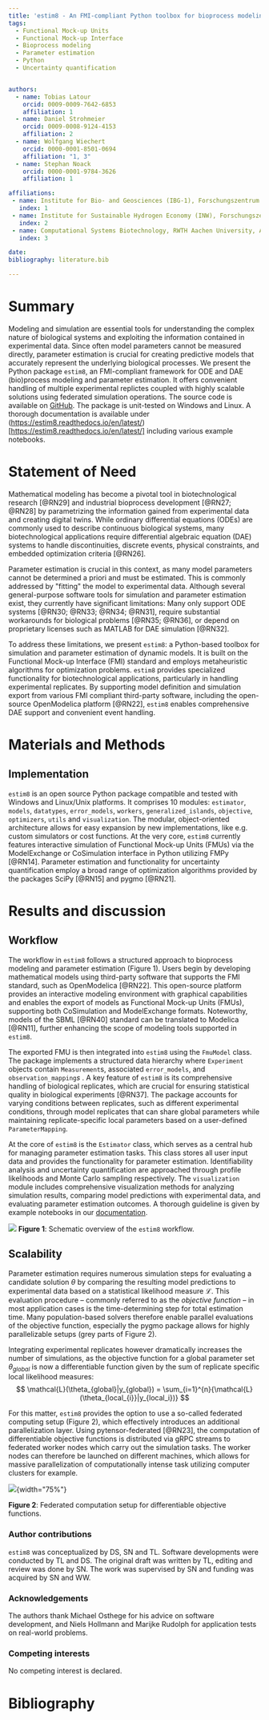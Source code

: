```yaml
---
title: 'estim8 - An FMI-compliant Python toolbox for bioprocess modeling and parameter estimation'
tags:
  - Functional Mock-up Units
  - Functional Mock-up Interface
  - Bioprocess modeling
  - Parameter estimation
  - Python
  - Uncertainty quantification


authors:
  - name: Tobias Latour
    orcid: 0009-0009-7642-6853
    affiliation: 1
  - name: Daniel Strohmeier
    orcid: 0009-0008-9124-4153
    affiliation: 2
  - name: Wolfgang Wiechert
    orcid: 0000-0001-8501-0694
    affiliation: "1, 3"
  - name: Stephan Noack
    orcid: 0000-0001-9784-3626
    affiliation: 1

affiliations:
 - name: Institute for Bio- and Geosciences (IBG-1), Forschungszentrum Jülich GmbH, Jülich, Germany
   index: 1
 - name: Institute for Sustainable Hydrogen Economy (INW), Forschungszentrum Jülich GmbH, Jülich, Germany
   index: 2
 - name: Computational Systems Biotechnology, RWTH Aachen University, Aachen, Germany
   index: 3

date:
bibliography: literature.bib

---
```


# Summary
Modeling and simulation are essential tools for understanding the complex nature of biological systems and exploiting the information contained in experimental data. Since often model parameters cannot be measured directly, parameter estimation is crucial for creating predictive models that accurately represent the underlying biological processes. We present the Python package $\texttt{estim8}$, an FMI-compliant framework for ODE and DAE (bio)process modeling and parameter estimation. It offers convenient handling of multiple experimental replictes coupled with highly scalable solutions using federated simulation operations. The source code is available on [GitHub](https://github.com/JuBiotech/estim8). The package is unit-tested on Windows and Linux. A thorough documentation is available under (https://estim8.readthedocs.io/en/latest/)[https://estim8.readthedocs.io/en/latest/] including various example notebooks.

# Statement of Need
Mathematical modeling has become a pivotal tool in biotechnological research [@RN29] and industrial bioprocess development [@RN27; @RN28] by parametrizing the information gained from experimental data and creating digital twins. While ordinary differential equations (ODEs) are commonly used to describe continuous biological systems, many biotechnological applications require differential algebraic equation (DAE) systems to handle discontinuities, discrete events, physical constraints, and embedded optimization criteria [@RN26].

Parameter estimation is crucial in this context, as many model parameters cannot be determined a priori and must be estimated. This is commonly addressed by "fitting" the model to experimental data. Although several general-purpose software tools for simulation and parameter estimation exist, they currently have significant limitations: Many only support ODE systems [@RN30; @RN33; @RN34; @RN31], require substantial workarounds for biological problems [@RN35; @RN36], or depend on proprietary licenses such as MATLAB for DAE simulation [@RN32].

To address these limitations, we present $\texttt{estim8}$: a Python-based toolbox for simulation and parameter estimation of dynamic models. It is built on the Functional Mock-up Interface (FMI) standard and employs metaheuristic algorithms for optimization problems. $\texttt{estim8}$ provides specialized functionality for biotechnological applications, particularly in handling experimental replicates. By supporting model definition and simulation export from various FMI compliant third-party software, including the open-source OpenModelica platform [@RN22], $\texttt{estim8}$ enables comprehensive DAE support and convenient event handling.


# Materials and Methods

## Implementation
$\texttt{estim8}$ is an open source Python package compatible and tested with Windows and Linux/Unix platforms. It comprises 10 modules: `estimator`, `models`, `datatypes`, `error_models`, `workers`, `generalized_islands`, `objective`, `optimizers`, `utils` and `visualization`. The modular, object-oriented architecture allows for easy expansion by new implementations, like e.g. custom simulators or cost functions. At the very core, $\texttt{estim8}$ currently features interactive simulation of Functional Mock-up Units (FMUs) via the ModelExchange or CoSimulation interface in Python utilizing FMPy [@RN14]. Parameter estimation and functionality for uncertainty quantification employ a broad range of optimization algorithms provided by the packages SciPy [@RN15] and pygmo [@RN21].

# Results and discussion
## Workflow
The workflow in $\texttt{estim8}$ follows a structured approach to bioprocess modeling and parameter estimation (Figure 1). Users begin by developing mathematical models using third-party software that supports the FMI standard, such as OpenModelica [@RN22]. This open-source platform provides an interactive modeling environment with graphical capabilities and enables the export of models as Functional Mock-up Units (FMUs), supporting both CoSimulation and ModelExchange formats. Noteworthy, models of the SBML [@RN40] standard can be translated to Modelica [@RN11], further enhancing the scope of modeling tools supported in $\texttt{estim8}$.

The exported FMU is then integrated into $\texttt{estim8}$ using the $\texttt{FmuModel}$ class. The package implements a structured data hierarchy where $\texttt{Experiment}$ objects contain $\texttt{Measurement}$s, associated $\texttt{error\_models}$, and $\texttt{observation\_mapping}s$ . A key feature of $\texttt{estim8}$ is its comprehensive handling of biological replicates, which are crucial for ensuring statistical quality in biological experiments [@RN37]. The package accounts for varying conditions between replicates, such as different experimental conditions, through model replicates that can share global parameters while maintaining replicate-specific local parameters based on a user-defined $\texttt{ParameterMapping}$.

At the core of $\texttt{estim8}$ is the $\texttt{Estimator}$ class, which serves as a central hub for managing parameter estimation tasks. This class
stores all user input data and provides the functionality for parameter estimation. Identifiability analysis and uncertainty quantification are approached through profile likelihoods and Monte Carlo sampling respectively. The `visualization` module includes comprehensive visualization methods for analyzing simulation results, comparing model predictions with experimental data, and evaluating parameter estimation outcomes. A thorough guideline is given by example notebooks in our [documentation](https://estim8.readthedocs.io/en/latest/).

![](estim8_workflow.png)
__Figure 1__: Schematic overview of the $\texttt{estim8}$ workflow.


## Scalability

Parameter estimation requires numerous simulation steps for evaluating a candidate solution $\theta$ by comparing the resulting model predictions to experimental data based on a statistical likelihood measure $\mathcal{L}$. This evaluation procedure – commonly referred to as the _objective function_ – in most application cases is the time-determining step for total estimation time.
Many population-based solvers therefore enable parallel evaluations of the objective function, especially the pygmo package allows for highly parallelizable setups (grey parts of Figure 2).

Integrating experimental replicates however dramatically increases the number of simulations, as the objective function for a global parameter set $\theta_{global}$ is now a differentiable function given by the sum of replicate specific local likelihood measures:
$$
\mathcal{L}(\theta_{global}|y_{global}) = \sum_{i=1}^{n}{\mathcal{L}(\theta_{local_{i}}|y_{local_i})}
$$

For this matter, $\texttt{estim8}$ provides the option to use a so-called federated computing setup (Figure 2), which effectively introduces an additional parallelization layer. Using pytensor-federated [@RN23], the computation of differentiable objective functions is distributed via gRPC streams to federated worker nodes which carry out the simulation tasks. The worker nodes can therefore be launched on different machines, which allows for massive parallelization of computationally intense task utilizing computer clusters for example.


![](federated_workers.png){width="75%"}


__Figure 2__: Federated computation setup for differentiable objective functions.

### Author contributions
$\texttt{estim8}$ was conceptualized by DS, SN and TL.
Software developments were conducted by TL and DS.
The original draft was written by TL, editing and review was done by SN.
The work was supervised by SN and funding was acquired by SN and WW.

### Acknowledgements
The authors thank Michael Osthege for his advice on software development, and Niels Hollmann and Marijke Rudolph for application tests on real-world problems.

### Competing interests
No competing interest is declared.



# Bibliography
